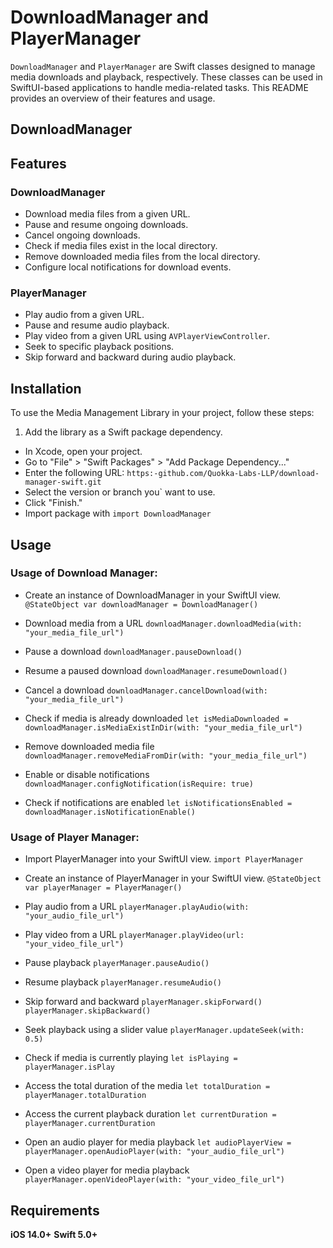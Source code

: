# DownloadManager and PlayerManager

`DownloadManager` and `PlayerManager` are Swift classes designed to manage media downloads and playback, respectively. These classes can be used in SwiftUI-based applications to handle media-related tasks. This README provides an overview of their features and usage.

## DownloadManager

## Features

### DownloadManager

- Download media files from a given URL.
- Pause and resume ongoing downloads.
- Cancel ongoing downloads.
- Check if media files exist in the local directory.
- Remove downloaded media files from the local directory.
- Configure local notifications for download events.

### PlayerManager

- Play audio from a given URL.
- Pause and resume audio playback.
- Play video from a given URL using `AVPlayerViewController`.
- Seek to specific playback positions.
- Skip forward and backward during audio playback.

## Installation

To use the Media Management Library in your project, follow these steps:

1. Add the library as a Swift package dependency.

- In Xcode, open your project.
- Go to "File" > "Swift Packages" > "Add Package Dependency..."
- Enter the following URL: `https:-github.com/Quokka-Labs-LLP/download-manager-swift.git`
- Select the version or branch you` want to use.
- Click "Finish."
- Import package with `import DownloadManager`


## Usage

### Usage of Download Manager:

- Create an instance of DownloadManager in your SwiftUI view.
`@StateObject var downloadManager = DownloadManager()`

- Download media from a URL
`downloadManager.downloadMedia(with: "your_media_file_url")`

- Pause a download
`downloadManager.pauseDownload()`

- Resume a paused download
`downloadManager.resumeDownload()`

- Cancel a download
`downloadManager.cancelDownload(with: "your_media_file_url")`

- Check if media is already downloaded
`let isMediaDownloaded = downloadManager.isMediaExistInDir(with: "your_media_file_url")`

- Remove downloaded media file
`downloadManager.removeMediaFromDir(with: "your_media_file_url")`

- Enable or disable notifications
`downloadManager.configNotification(isRequire: true)`

- Check if notifications are enabled
`let isNotificationsEnabled = downloadManager.isNotificationEnable()`

### Usage of Player Manager:

- Import PlayerManager into your SwiftUI view.
`import PlayerManager`

- Create an instance of PlayerManager in your SwiftUI view.
`@StateObject var playerManager = PlayerManager()`

- Play audio from a URL
`playerManager.playAudio(with: "your_audio_file_url")`

- Play video from a URL
`playerManager.playVideo(url: "your_video_file_url")`

- Pause playback
`playerManager.pauseAudio()`

- Resume playback
`playerManager.resumeAudio()`

- Skip forward and backward
`playerManager.skipForward()`
`playerManager.skipBackward()`

- Seek playback using a slider value
`playerManager.updateSeek(with: 0.5)`

- Check if media is currently playing
`let isPlaying = playerManager.isPlay`

- Access the total duration of the media
`let totalDuration = playerManager.totalDuration`

- Access the current playback duration
`let currentDuration = playerManager.currentDuration`

- Open an audio player for media playback
`let audioPlayerView = playerManager.openAudioPlayer(with: "your_audio_file_url")`

- Open a video player for media playback
`playerManager.openVideoPlayer(with: "your_video_file_url")`


## Requirements
**iOS 14.0+**
**Swift 5.0+**







